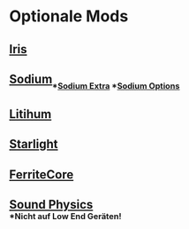 # **Optionale Mods**

## [Iris](https://cdn.modrinth.com/data/YL57xq9U/versions/347HlKZS/iris-mc1.19.4-1.6.1.jar)
## [Sodium](https://cdn.modrinth.com/data/AANobbMI/versions/b4hTi3mo/sodium-fabric-mc1.19.4-0.4.10%2Bbuild.24.jar)<sub><sub>*[Sodium Extra](https://cdn.modrinth.com/data/PtjYWJkn/versions/YknbqkHe/sodium-extra-0.4.18%2Bmc1.19.4-build.100.jar) *[Sodium Options](https://cdn.modrinth.com/data/Bh37bMuy/versions/aO0hSGlL/reeses_sodium_options-1.5.0%2Bmc1.19.4-build.72.jar)</sup></sub>
## [Litihum](https://cdn.modrinth.com/data/gvQqBUqZ/versions/14hWYkog/lithium-fabric-mc1.19.4-0.11.1.jar)
## [Starlight](https://cdn.modrinth.com/data/H8CaAYZC/versions/1.1.1%2B1.19/starlight-1.1.1%2Bfabric.ae22326.jar)
## [FerriteCore](https://cdn.modrinth.com/data/uXXizFIs/versions/RbR7EG8T/ferritecore-5.2.0-fabric.jar)


## [Sound Physics](https://cdn.modrinth.com/data/qyVF9oeo/versions/b6C2l51o/soundphysics-fabric-1.19.4-1.1.0.jar)</br><sub><sup>*Nicht auf Low End Geräten!</sub></sup>
